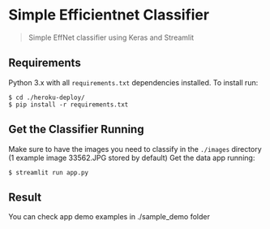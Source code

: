 ﻿
# Simple Efficientnet Classifier
>Simple EffNet classifier using Keras and Streamlit

## Requirements
Python 3.x with all `requirements.txt` dependencies installed. To install run:

    $ cd ./heroku-deploy/
    $ pip install -r requirements.txt

## Get the Classifier Running
Make sure to have the images you need to classify in the `./images` directory 
(1 example image 33562.JPG stored by default)
Get the data app running:

    $ streamlit run app.py

## Result
You can check app demo examples in ./sample_demo folder


